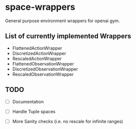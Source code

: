 # space-wrappers
General purpose environment wrappers for openai gym.

## List of currently implemented Wrappers
* FlattenedActionWrapper
* DiscretizedActionWrapper
* RescaledActionWrapper
* FlattenedObservationWrapper
* DiscretizedObservationWrapper
* RescaledObservationWrapper


## TODO
- [ ] Documentation
- [ ] Handle Tuple spaces
- [ ] More Sanity checks (i.e. no rescale for infinite ranges)

